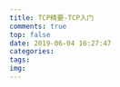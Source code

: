 ```yaml
---
title: TCP精要-TCP入门
comments: true
top: false
date: 2019-06-04 16:27:47
categories:
tags:
img:
---
```

